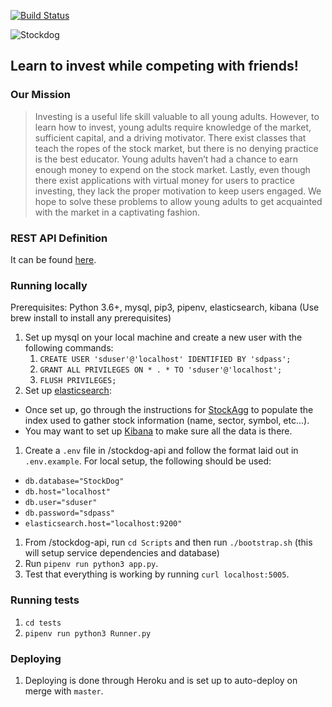[![Build Status](https://travis-ci.org/sshaul/StockDog.svg?branch=master)](https://travis-ci.org/sshaul/StockDog)

![Stockdog](https://github.com/sshaul/StockDog/blob/master/Assets/logoColor.png)
## Learn to invest while competing with friends!

### Our Mission
> Investing is a useful life skill valuable to all young adults. However, to learn how to invest, young adults require knowledge of the market, sufficient capital, and a driving motivator. There exist classes that teach the ropes of the stock market, but there is no denying practice is the best educator. Young adults haven’t had a chance to earn enough money to expend on the stock market. Lastly, even though there exist applications with virtual money for users to practice investing, they lack the proper motivation to keep users engaged. We hope to solve these problems to allow young adults to get acquainted with the market in a captivating fashion.


### REST API Definition
It can be found [here](https://stockdog.gitbook.io/project/rest-api).


### Running locally
Prerequisites: Python 3.6+, mysql, pip3, pipenv, elasticsearch, kibana (Use brew install to install any prerequisites)
1. Set up mysql on your local machine and create a new user with the following commands:
    1. `CREATE USER 'sduser'@'localhost' IDENTIFIED BY 'sdpass';`
    1. `GRANT ALL PRIVILEGES ON * . * TO 'sduser'@'localhost';` 
    1. `FLUSH PRIVILEGES;`
1. Set up [elasticsearch](https://www.elastic.co/guide/en/elasticsearch/reference/7.7/brew.html):
  - Once set up, go through the instructions for [StockAgg](https://github.com/asnewman/StockAgg) to populate the index used to gather stock information (name, sector, symbol, etc...).
  - You may want to set up [Kibana](https://www.elastic.co/guide/en/kibana/current/brew.html) to make sure all the data is there.
1. Create a `.env` file in /stockdog-api and follow the format laid out in `.env.example`. For local setup, the following should be used:
  - `db.database="StockDog"`
  - `db.host="localhost"`
  - `db.user="sduser"`
  - `db.password="sdpass"`
  - `elasticsearch.host="localhost:9200"`
1. From /stockdog-api, run `cd Scripts` and then run `./bootstrap.sh` (this will setup service dependencies and database)
1. Run `pipenv run python3 app.py`.
1. Test that everything is working by running `curl localhost:5005`.

### Running tests
1. `cd tests`
1. `pipenv run python3 Runner.py`

### Deploying
1. Deploying is done through Heroku and is set up to auto-deploy on merge with `master`.
